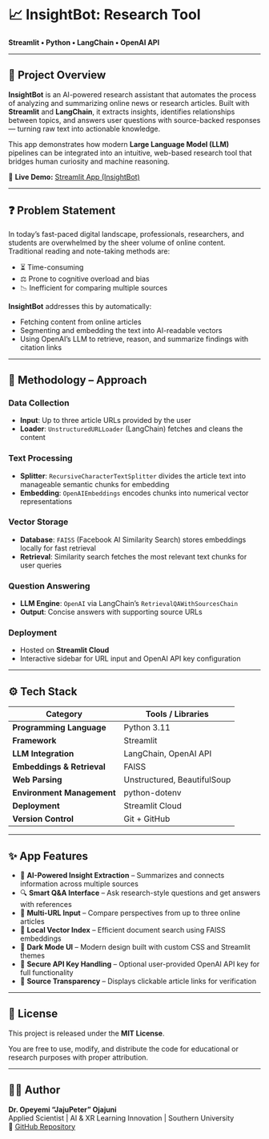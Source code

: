 # 📈 InsightBot: Research Tool  
**Streamlit • Python • LangChain • OpenAI API**  

---

## 📌 Project Overview  
**InsightBot** is an AI-powered research assistant that automates the process of analyzing and summarizing online news or research articles. Built with **Streamlit** and **LangChain**, it extracts insights, identifies relationships between topics, and answers user questions with source-backed responses — turning raw text into actionable knowledge.  

This app demonstrates how modern **Large Language Model (LLM)** pipelines can be integrated into an intuitive, web-based research tool that bridges human curiosity and machine reasoning.  

🔗 **Live Demo:** [Streamlit App (InsightBot)](https://insightbotnewsresearch.streamlit.app/)  

---

## ❓ Problem Statement  
In today’s fast-paced digital landscape, professionals, researchers, and students are overwhelmed by the sheer volume of online content. Traditional reading and note-taking methods are:  

- ⏳ Time-consuming  
- ⚖️ Prone to cognitive overload and bias  
- 📉 Inefficient for comparing multiple sources  

**InsightBot** addresses this by automatically:  
- Fetching content from online articles  
- Segmenting and embedding the text into AI-readable vectors  
- Using OpenAI’s LLM to retrieve, reason, and summarize findings with citation links  

---

## 🔬 Methodology – Approach  

### Data Collection  
- **Input**: Up to three article URLs provided by the user  
- **Loader**: `UnstructuredURLLoader` (LangChain) fetches and cleans the content  

### Text Processing  
- **Splitter**: `RecursiveCharacterTextSplitter` divides the article text into manageable semantic chunks for embedding  
- **Embedding**: `OpenAIEmbeddings` encodes chunks into numerical vector representations  

### Vector Storage  
- **Database**: `FAISS` (Facebook AI Similarity Search) stores embeddings locally for fast retrieval  
- **Retrieval**: Similarity search fetches the most relevant text chunks for user queries  

### Question Answering  
- **LLM Engine**: `OpenAI` via LangChain’s `RetrievalQAWithSourcesChain`  
- **Output**: Concise answers with supporting source URLs  

### Deployment  
- Hosted on **Streamlit Cloud**  
- Interactive sidebar for URL input and OpenAI API key configuration  

---

## ⚙️ Tech Stack  

| Category | Tools / Libraries |
|-----------|------------------|
| **Programming Language** | Python 3.11 |
| **Framework** | Streamlit |
| **LLM Integration** | LangChain, OpenAI API |
| **Embeddings & Retrieval** | FAISS |
| **Web Parsing** | Unstructured, BeautifulSoup |
| **Environment Management** | python-dotenv |
| **Deployment** | Streamlit Cloud |
| **Version Control** | Git + GitHub |

---

## ✨ App Features  

- 🧠 **AI-Powered Insight Extraction** – Summarizes and connects information across multiple sources  
- 🔍 **Smart Q&A Interface** – Ask research-style questions and get answers with references  
- 📎 **Multi-URL Input** – Compare perspectives from up to three online articles  
- 💾 **Local Vector Index** – Efficient document search using FAISS embeddings  
- 🎨 **Dark Mode UI** – Modern design built with custom CSS and Streamlit themes  
- 🔐 **Secure API Key Handling** – Optional user-provided OpenAI API key for full functionality  
- 📘 **Source Transparency** – Displays clickable article links for verification  

---

## 📜 License  
This project is released under the **MIT License**.  

You are free to use, modify, and distribute the code for educational or research purposes with proper attribution.  

---

## 👨‍💻 Author  
**Dr. Opeyemi “JajuPeter” Ojajuni**  
Applied Scientist | AI & XR Learning Innovation | Southern University  
🔗 [GitHub Repository](https://github.com/jajupeter/insightBot)  
